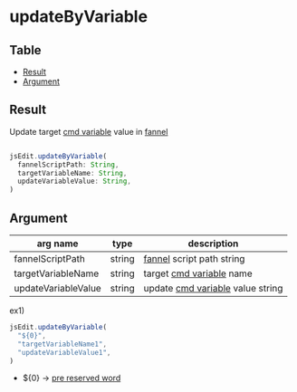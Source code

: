 # updateByVariable

Table
-----------------

* [Result](#result)
* [Argument](#argument)


## Result

Update target [cmd variable](https://github.com/puutaro/CommandClick/blob/master/DEVELOPER.md#cmd-variables) value in [fannel](https://github.com/puutaro/CommandClick/blob/master/md/developer/glossary.md#fannel)  


```js.js

jsEdit.updateByVariable(
  fannelScriptPath: String,
  targetVariableName: String,
  updateVariableValue: String,
) 

```

## Argument

| arg name | type | description |
| -------- | -------- | -------- |
| fannelScriptPath | string | [fannel](https://github.com/puutaro/CommandClick/blob/master/md/developer/glossary.md#fannel) script path string |
| targetVariableName | string | target [cmd variable](https://github.com/puutaro/CommandClick/blob/master/DEVELOPER.md#cmd-variables) name |
| updateVariableValue | string | update [cmd variable](https://github.com/puutaro/CommandClick/blob/master/DEVELOPER.md#cmd-variables) value string |

ex1)

```js.js
jsEdit.updateByVariable(
  "${0}",
  "targetVariableName1",
  "updateVariableValue1",
) 

```

- ${0} -> [pre reserved word](https://github.com/puutaro/CommandClick/blob/master/md/developer/js_pre_reserved_word.md)
